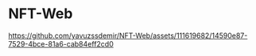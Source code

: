 # NFT-Web



https://github.com/yavuzssdemir/NFT-Web/assets/111619682/14590e87-7529-4bce-81a6-cab84eff2cd0

